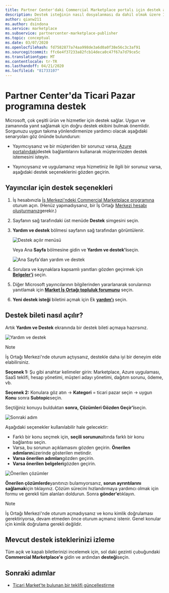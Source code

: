 ```yaml
---
title: Partner Center'daki Commercial Marketplace portalı için destek alın
description: Destek isteğinin nasıl dosyalanması da dahil olmak üzere İş Ortağı Merkezi'ndeki destek seçenekleriniz hakkında bilgi edinin.
author: qianw211
ms.author: dsindona
ms.service: marketplace
ms.subservice: partnercenter-marketplace-publisher
ms.topic: conceptual
ms.date: 03/07/2020
ms.openlocfilehash: fd7582877a74aa998de3a6d0a0f38e56c3c3af91
ms.sourcegitcommit: ffc6e4f37233a82fcb14deca0c47f67a7d79ce5c
ms.translationtype: MT
ms.contentlocale: tr-TR
ms.lasthandoff: 04/21/2020
ms.locfileid: "81733107"
---
```

# <a name="support-for-the-commercial-marketplace-program-in-partner-center"></a>Partner Center'da Ticari Pazar programına destek

Microsoft, çok çeşitli ürün ve hizmetler için destek sağlar. Uygun ve zamanında yanıt sağlamak için doğru destek ekibini bulmak önemlidir. Sorgunuzu uygun takıma yönlendirmenize yardımcı olacak aşağıdaki senaryoları göz önünde bulundurun: 

- Yayımcıysanız ve bir müşteriden bir sorunuz varsa, [Azure portalındaki](https://portal.azure.com/)destek bağlantılarını kullanarak müşterinizden destek istemesini isteyin. 

- Yayıncıysanız ve uygulamanız veya hizmetiniz ile ilgili bir sorunuz varsa, aşağıdaki destek seçeneklerini gözden geçirin.

## <a name="support-options-for-publishers"></a>Yayıncılar için destek seçenekleri

1. İş hesabınızla [İş Merkezi'ndeki Commercial Marketplace programına](https://partner.microsoft.com/dashboard/commercial-marketplace/overview) oturum açın. (Henüz yapmadıysanız, bir İş Ortağı [Merkezi hesabı oluşturmanız](./create-account.md)gerekir.)

2. Sayfanın sağ tarafındaki üst menüde **Destek** simgesini seçin. 
 
3. **Yardım ve destek** bölmesi sayfanın sağ tarafından görüntülenir. 
 
   ![Destek açılır menüsü](./media/commercial-marketplace-support-pane.png)

    Veya Ana **Sayfa** bölmesine gidin ve **Yardım ve destek'i**seçin.

   ![Ana Sayfa'dan yardım ve destek](./media/homepage-help-support.png)

4. Sorulara ve kaynaklara kapsamlı yanıtları gözden geçirmek için **[Belgeler'i](../index.yml)** seçin. 

5. Diğer Microsoft yayıncılarının bilgilerinden yararlanarak sorularınızı yanıtlamak için **[Market İş Ortağı topluluk forumunu](https://www.microsoftpartnercommunity.com/t5/Azure-Marketplace-and-AppSource/bd-p/2222)** seçin. 

6. **Yeni destek isteği** biletini açmak için Ek **[yardım'ı](https://partner.microsoft.com/support/v2/?stage=1)** seçin.  

## <a name="how-to-open-a-support-ticket"></a>Destek bileti nasıl açılır?

Artık **Yardım ve Destek** ekranında bir destek bileti açmaya hazırsınız.

![Yardım ve destek](./media/help-and-support.png)

>[!Note]
>İş Ortağı Merkezi'nde oturum açtıysanız, destekle daha iyi bir deneyim elde elabilirsiniz.

**Seçenek 1:** Şu gibi anahtar kelimeler girin: Marketplace, Azure uygulaması, SaaS teklifi, hesap yönetimi, müşteri adayı yönetimi, dağıtım sorunu, ödeme, vb.

**Seçenek 2:** Konulara göz atın -> **Kategori** = ticari pazar seçin -> uygun **Konu** sonra **Subtopic**seçin.

Seçtiğiniz konuyu bulduktan **sonra, Çözümleri Gözden Geçir'i**seçin.

![Sonraki adım](./media/next-step.png)

Aşağıdaki seçenekler kullanılabilir hale gelecektir:

* Farklı bir konu seçmek için, **seçili sorunun**altında farklı bir konu bağlantısı seçin.
* Varsa, bu sorunun açıklamasını gözden geçirin.  **Önerilen adımların**üzerinde gösterilen metindir.
* **Varsa önerilen adımları**gözden geçirin.
* **Varsa önerilen belgeleri**gözden geçirin.

![Önerilen çözümler](./media/recommended-solutions.png)

**Önerilen çözümlerde**yanıtınızı bulamıyorsanız, **sorun ayrıntılarını sağlamak**için tıklayınız.  Çözüm sürecini hızlandırmaya yardımcı olmak için formu ve gerekli tüm alanları doldurun.  Sonra **gönder'e**tıklayın.

>[!Note]
>İş Ortağı Merkezi'nde oturum açmadıysanız ve konu kimlik doğrulaması gerektiriyorsa, devam etmeden önce oturum açmanız istenir.  Genel konular için kimlik doğrulama gerekli değildir.

## <a name="track-your-existing-support-requests"></a>Mevcut destek isteklerinizi izleme 

Tüm açık ve kapalı biletlerinizi incelemek için, sol daki gezinti çubuğundaki **Commercial Marketplace'e** gidin ve ardından **desteği**seçin.

## <a name="next-steps"></a>Sonraki adımlar

- [Ticari Market'te bulunan bir teklifi güncelleştirme](./update-existing-offer.md)
